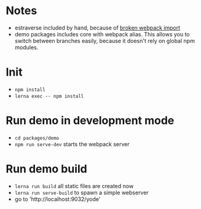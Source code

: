 # Notes

* estraverse included by hand, because of [broken webpack import](https://github.com/estools/estraverse/issues/50 )
* demo packages includes core with webpack alias. This allows you to switch between branches easily, because it doesn't rely on global npm modules.

# Init

* `npm install`
* `lerna exec -- npm install`

# Run demo in development mode

* `cd packages/demo`
* `npm run serve-dev` starts the webpack server

# Run demo build

* `lerna run build` all static files are created now
* `lerna run serve-build` to spawn a simple webserver
* go to 'http://localhost:9032/yode'


